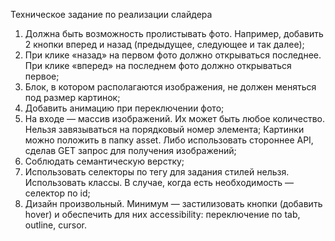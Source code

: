 Техническое задание по реализации слайдера

1. Должна быть возможность пролистывать фото. Например, добавить 2 кнопки вперед и назад (предыдущее, следующее и так далее);
2. При клике «назад» на первом фото должно открываться последнее. При клике «вперед» на последнем фото должно открываться первое;
3. Блок, в котором располагаются изображения, не должен меняться под размер картинок;
4. Добавить анимацию при переключении фото;
5. На входе — массив изображений. Их может быть любое количество. Нельзя завязываться на порядковый номер элемента;
Картинки можно положить в папку asset. Либо использовать стороннее API, сделав GET запрос для получения изображений;
6. Соблюдать семантическую верстку;
7. Использовать селекторы по тегу для задания стилей нельзя. Использовать классы. В случае, когда есть необходимость — селектор по id;
8. Дизайн произвольный. Минимум — застилизовать кнопки (добавить hover) и обеспечить для них accessibility: переключение по tab, outline, cursor.